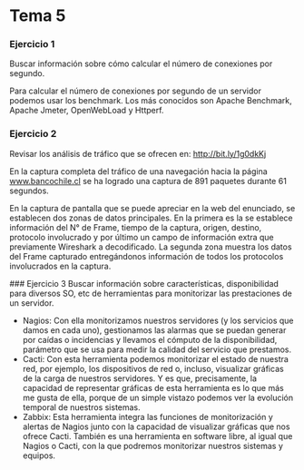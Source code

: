 # Tema 5

### Ejercicio 1
Buscar información sobre cómo calcular el número de conexiones por segundo.

Para calcular el número de conexiones por segundo de un servidor podemos usar los benchmark. Los más conocidos son Apache Benchmark, Apache Jmeter, OpenWebLoad y Httperf.

### Ejercicio 2
Revisar los análisis de tráfico que se ofrecen en: http://bit.ly/1g0dkKj

En la captura completa del tráfico de una navegación hacia la página www.bancochile.cl se ha logrado una captura de 891 paquetes durante 61 segundos.

En la captura de pantalla que se puede apreciar en la web del enunciado, se establecen dos zonas de datos principales.
En la primera es la se establece información del N° de Frame, tiempo de la captura, origen, destino, protocolo involucrado y por último un campo de información extra que previamente Wireshark a decodificado.
La segunda zona muestra los datos del Frame capturado entregándonos información de todos los protocolos involucrados en la captura.

### Ejercicio 3
Buscar información sobre características, disponibilidad para diversos SO, etc de herramientas para monitorizar las prestaciones de un servidor.

* Nagios:
	Con ella monitorizamos nuestros servidores (y los servicios que damos en cada uno), gestionamos las alarmas que se puedan generar por caídas o incidencias y llevamos el cómputo de la disponibilidad, parámetro que se usa para medir la calidad del servicio que prestamos.
* Cacti:
	Con esta herramienta podemos monitorizar el estado de nuestra red, por ejemplo, los dispositivos de red o, incluso, visualizar gráficas de la carga de nuestros servidores. Y es que, precisamente, la capacidad de representar gráficas de esta herramienta es lo que más me gusta de ella, porque de un simple vistazo podemos ver la evolución temporal de nuestros sistemas.
* Zabbix:
	Esta herramienta integra las funciones de monitorización y alertas de Nagios junto con la capacidad de visualizar gráficas que nos ofrece Cacti. También es una herramienta en software libre, al igual que Nagios o Cacti, con la que podremos monitorizar nuestros sistemas y equipos.